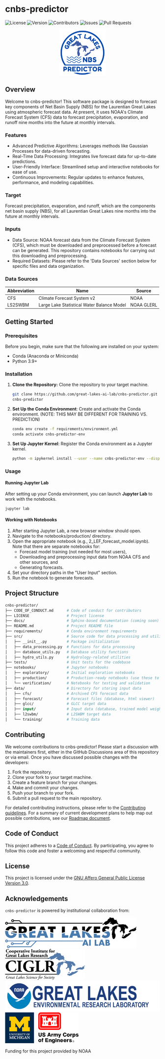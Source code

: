 # cnbs-predictor
![License](https://img.shields.io/badge/license-AGPL--3.0-blue.svg)
![Version](https://img.shields.io/github/release/great-lakes-ai-lab/REPOSITORY.svg)
![Contributors](https://img.shields.io/github/contributors/great-lakes-ai-lab/cnbs-predictor)
![Issues](https://img.shields.io/github/issues/great-lakes-ai-lab/cnbs-predictor)
![Pull Requests](https://img.shields.io/github/issues-pr/great-lakes-ai-lab/cnbs-predictor)

<p align="center">
  <img src="assets/logo.png" alt="cnbs-logo" width="150"/>
</p>

## Overview
Welcome to cnbs-predictor! This software package is designed to forecast key components of Net Basin Supply (NBS) for the Laurentian Great Lakes using atmospheric forecast data. At present, it uses NOAA's Climate Forecast System (CFS) data to forecast precipitation, evaporation, and runoff nine months into the future at monthly intervals.

### Features
- Advanced Predictive Algorithms: Leverages methods like Gaussian Processes for data-driven forecasting.
- Real-Time Data Processing: Integrates live forecast data for up-to-date predictions.
- User-Friendly Interface: Streamlined setup and interactive notebooks for ease of use.
- Continuous Improvements: Regular updates to enhance features, performance, and modeling capabilities.

### Target
Forecast precipitation, evaporation, and runoff, which are the components net basin supply (NBS), for all Laurentian Great Lakes nine months into the future at monthly intervals. 

### Inputs
- Data Source: NOAA forecast data from the Climate Forecast System (CFS), which must be downloaded and preprocessed before a forecast can be generated. This repository contains notebooks for carrying out this downloading and preprocessing. 
- Required Datasets: Please refer to the 'Data Sources' section below for specific files and data organization.

### Data Sources

| Abbreviation | Name                                           | Source             |
|--------------|------------------------------------------------|--------------------|
| CFS          | Climate Forecast System v2                     | NOAA               |
| LS2SWBM      | Large Lake Statistical Water Balance Model     | NOAA GLERL         |

## Getting Started

### Prerequisites
Before you begin, make sure that the following are installed on your system:

- Conda (Anaconda or Miniconda)
- Python 3.9+

### Installation
1. **Clone the Repository:** Clone the repository to your target machine.

    ```bash
    git clone https://github.com/great-lakes-ai-lab/cnbs-predictor.git
    cnbs-predictor
    ```

2. **Set Up the Conda Environment**: Create and activate the Conda environment. (NOTE: THIS MAY BE DIFFERENT FOR TRAINING VS. PREDICTION) 

    ```bash
    conda env create -f requirements/environment.yml
    conda activate cnbs-predictor-env
    ```

3. **Set Up Jupyter Kernel**: Register the Conda environment as a Jupyter kernel.

    ```bash
    python -m ipykernel install --user --name cnbs-predictor-env --display-name "Python (cnbs-predictor-env)"
    ```

### Usage

#### Running Jupyter Lab

After setting up your Conda environment, you can launch **Jupyter Lab** to work with the notebooks. 

```bash
jupyter lab
```

#### Working with Notebooks
1. After starting Jupyter Lab, a new browser window should open.
2. Navigate to the notebooks/production/ directory.
3. Open the appropriate notebook (e.g., 2_LEF_forecast_model.ipynb). Note that there are separate notebooks for:
    - Forecast model training (not needed for most users), 
    - Downloading and preprocessing input data from NOAA CFS and other sources, and 
    - Generating forecasts. 
4. Set your directory paths in the "User Input" section.
5. Run the notebook to generate forecasts.

## Project Structure

```graphql
cnbs-predictor/
├── CODE_OF_CONDUCT.md      # Code of conduct for contributors
├── LICENSE                 # Project license
├── docs/                   # Sphinx-based documentation (coming soon)
├── README.md               # Project README file
├── requirements/           # Conda environment requirements
├── src/                    # Source code for data processing and utilities
│   ├── __init__.py         # Package initialization
│   ├── data_processing.py  # Functions for data processing
│   ├── database_utils.py   # Database utility functions
│   ├── hydro_utils.py      # Hydrology-related utilities
├── tests/                  # Unit tests for the codebase
├── notebooks/              # Jupyter notebooks
│   ├── exploratory/        # Initial exploration notebooks
│   ├── production/         # Production-ready notebooks (use these to produce forecasts)
│   └── verification/       # Notebooks for testing and validation
├── data/                   # Directory for storing input data
│   ├── cfs/                # Archived CFS forecast data
│   ├── forecast/           # Forecast files (database, html viewer)
│   ├── glcc/               # GLCC target data
│   ├── input/              # Input data (database, trained model weights)
│   ├── l2swbm/             # L2SWBM target data
│   └── training/           # Training data
```

## Contributing
We welcome contributions to cnbs-predictor! Please start a discussion with the maintainers first, either in the GitHub Discussions area of this repository or via email. Once you have discussed possible changes with the developers:

1. Fork the repository.
2. Clone your fork to your target machine.
3. Create a feature branch for your changes.
4. Make and commit your changes.
5. Push your branch to your fork.
6. Submit a pull request to the main repository.

For detailed contributing instructions, please refer to the [Contributing guidelines](CONTRIBUTING.md). For a summary of current development plans to help map out possible contributions, see our [Roadmap document](ROADMAP.md).

## Code of Conduct

This project adheres to a [Code of Conduct](CODE_OF_CONDUCT.md). By participating, you agree to follow this code and foster a welcoming and respectful community.

## License

This project is licensed under the [GNU Affero General Public License Version 3.0](LICENSE).

## Acknowledgements

`cnbs-predictor` is powered by institutional collaboration from:

<img src="assets/great-lakes-ai-lab-logo.png" alt="Great Lakes AI Lab Logo" height="100" style="padding-right: 10px;">
<img src="assets/ciglr-logo.png" alt="Cooperative Institute for Great Lakes Research (CIGLR) Logo" height="100" style="padding-right: 10px;">
<img src="assets/noaa-glerl-logo.png" alt="NOAA Great Lakes Environmental Research Lab (GLERL) Logo" height="100" style="padding-right: 10px;">
<img src="assets/u-m-logo.png" alt="University of Michigan Logo" height="100" style="padding-right: 10px;">
<img src="assets/usace-logo.png" alt="US Army Corps of Engineers Logo" height="100" style="padding-right: 10px;">

Funding for this project provided by NOAA